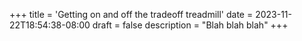 +++
title = 'Getting on and off the tradeoff treadmill'
date = 2023-11-22T18:54:38-08:00
draft = false
description = "Blah blah blah"
+++
